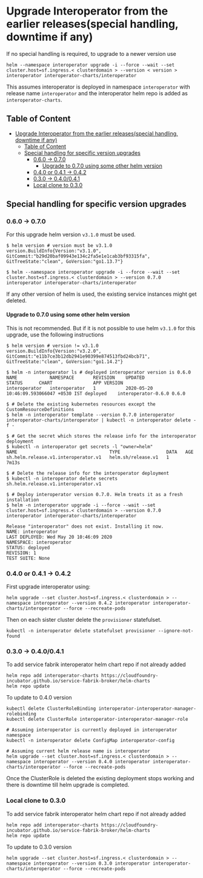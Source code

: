 # Upgrade Interoperator from the earlier releases(special handling, downtime if any)

If no special handling is required, to upgrade to a newer version use
```shell
helm --namespace interoperator upgrade -i --force --wait --set cluster.host=sf.ingress.< clusterdomain > --version < version > interoperator interoperator-charts/interoperator
```
This assumes interoperator is deployed in namespace `interoperator` with release name `interoperator` and the interoperator helm repo is added as `interoperator-charts`.

## Table of Content
- [Upgrade Interoperator from the earlier releases(special handling, downtime if any)](#upgrade-interoperator-from-the-earlier-releasesspecial-handling-downtime-if-any)
  - [Table of Content](#table-of-content)
  - [Special handling for specific version upgrades](#special-handling-for-specific-version-upgrades)
    - [0.6.0 -> 0.7.0](#060---070)
      - [Upgrade to 0.7.0 using some other helm version](#upgrade-to-070-using-some-other-helm-version)
    - [0.4.0 or 0.4.1 -> 0.4.2](#040-or-041---042)
    - [0.3.0 -> 0.4.0/0.4.1](#030---040041)
    - [Local clone to 0.3.0](#local-clone-to-030)

## Special handling for specific version upgrades

### 0.6.0 -> 0.7.0
For this upgrade helm version `v3.1.0` must be used. 
```shell
$ helm version # version must be v3.1.0
version.BuildInfo{Version:"v3.1.0", GitCommit:"b29d20baf09943e134c2fa5e1e1cab3bf93315fa", GitTreeState:"clean", GoVersion:"go1.13.7"}

$ helm --namespace interoperator upgrade -i --force --wait --set cluster.host=sf.ingress.< clusterdomain > --version 0.7.0 interoperator interoperator-charts/interoperator
```

If any other version of helm is used, the existing service instances might get deleted.

#### Upgrade to 0.7.0 using some other helm version
This is not recommended. But if it is not possible to use helm `v3.1.0` for this upgrade, use the following instructions
```shell
$ helm version # version != v3.1.0
version.BuildInfo{Version:"v3.2.0", GitCommit:"e11b7ce3b12db2941e90399e874513fbd24bcb71", GitTreeState:"clean", GoVersion:"go1.14.2"}

$ helm -n interoperator ls # deployed interoperator version is 0.6.0
NAME         	NAMESPACE    	REVISION	UPDATED                                	STATUS  	CHART              	APP VERSION
interoperator	interoperator	1       	2020-05-20 10:46:09.593066047 +0530 IST	deployed	interoperator-0.6.0	0.6.0

$ # Delete the existing kubernetes resources except the CustomResourceDefinitions
$ helm -n interoperator template --version 0.7.0 interoperator interoperator-charts/interoperator | kubectl -n interoperator delete -f -

$ # Get the secret which stores the release info for the interoperator deployment
$ kubectl -n interoperator get secrets -l "owner=helm"
NAME                                  TYPE                 DATA   AGE
sh.helm.release.v1.interoperator.v1   helm.sh/release.v1   1      7m13s

$ # Delete the release info for the interoperator deployment
$ kubectl -n interoperator delete secrets sh.helm.release.v1.interoperator.v1

$ # Deploy interoperator version 0.7.0. Helm treats it as a fresh installation
$ helm -n interoperator upgrade -i --force --wait --set cluster.host=sf.ingress.< clusterdomain > --version 0.7.0 interoperator interoperator-charts/interoperator

Release "interoperator" does not exist. Installing it now.
NAME: interoperator
LAST DEPLOYED: Wed May 20 10:46:09 2020
NAMESPACE: interoperator
STATUS: deployed
REVISION: 1
TEST SUITE: None
```

### 0.4.0 or 0.4.1 -> 0.4.2
First upgrade interoperator using:
```shell
helm upgrade --set cluster.host=sf.ingress.< clusterdomain > --namespace interoperator --version 0.4.2 interoperator interoperator-charts/interoperator --force --recreate-pods
```

Then on each sister cluster delete the `provisioner` statefulset.
```shell
kubectl -n interoperator delete statefulset provisioner --ignore-not-found
```

### 0.3.0 -> 0.4.0/0.4.1

To add service fabrik interoperator helm chart repo if not already added
```shell
helm repo add interoperator-charts https://cloudfoundry-incubator.github.io/service-fabrik-broker/helm-charts
helm repo update
```

To update to 0.4.0 version
```shell
kubectl delete ClusterRoleBinding interoperator-interoperator-manager-rolebinding
kubectl delete ClusterRole interoperator-interoperator-manager-role

# Assuming interoperator is currently deployed in interoperator namespace
kubectl -n interoperator delete ConfigMap interoperator-config

# Assuming current helm release name is interoperator 
helm upgrade --set cluster.host=sf.ingress.< clusterdomain > --namespace interoperator --version 0.4.0 interoperator interoperator-charts/interoperator --force --recreate-pods
```
Once the ClusterRole is deleted the existing deployment stops working and there is downtime till helm upgrade is completed.

### Local clone to 0.3.0

To add service fabrik interoperator helm chart repo if not already added
```shell
helm repo add interoperator-charts https://cloudfoundry-incubator.github.io/service-fabrik-broker/helm-charts
helm repo update
```

To update to 0.3.0 version
```shell
helm upgrade --set cluster.host=sf.ingress.< clusterdomain > --namespace interoperator --version 0.3.0 interoperator interoperator-charts/interoperator --force --recreate-pods
```
